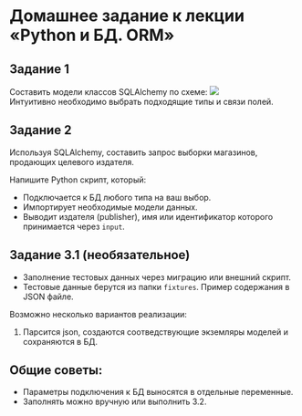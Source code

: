 # Домашнее задание к лекции «Python и БД. ORM»

## Задание 1

Составить модели классов SQLAlchemy по схеме:
![](readme/book_publishers_scheme.png)   
Интуитивно необходимо выбрать подходящие типы и связи полей.  

## Задание 2

Используя SQLAlchemy, составить запрос выборки магазинов, продающих целевого издателя.

Напишите Python скрипт, который:

- Подключается к БД любого типа на ваш выбор.  
- Импортирует необходимые модели данных.
- Выводит издателя (publisher), имя или идентификатор которого принимается через `input`.  


## Задание 3.1 (необязательное)

- Заполнение тестовых данных через миграцию или внешний скрипт.  
- Тестовые данные берутся из папки `fixtures`. Пример содержания в JSON файле.  

Возможно несколько вариантов реализации:
1. Парсится json, создаются соотведствующие экземляры моделей и сохраняются в БД.

## Общие советы:
- Параметры подключения к БД выносятся в отдельные переменные.  
- Заполнять можно вручную или выполнить 3.2.
